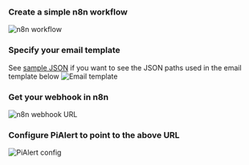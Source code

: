 ### Create a simple n8n workflow
![n8n workflow](https://i.imgur.com/2EGrQjt.png)

### Specify your email template 
See [sample JSON](https://github.com/jokob-sk/Pi.Alert/blob/main/docs/webhook_json_sample.json) if you want to see the JSON paths used in the email template below
![Email template](https://i.imgur.com/kcVjGm1.png)

### Get your webhook in n8n
![n8n webhook URL](https://i.imgur.com/clN8eE5.png)

### Configure PiAlert to point to the above URL
![PiAlert config](https://i.imgur.com/rowJCC7.png)
